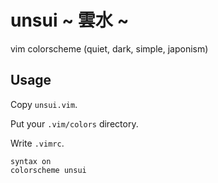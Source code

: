 # unsui ~ 雲水 ~

vim colorscheme (quiet, dark, simple, japonism)

## Usage

Copy `unsui.vim`.

Put your `.vim/colors` directory.

Write `.vimrc`.

    syntax on
    colorscheme unsui
